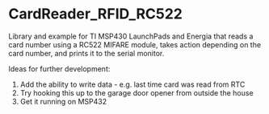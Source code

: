 # CardReader_RFID_RC522
Library and example for TI MSP430 LaunchPads and Energia that reads a card number using a RC522 MIFARE module, takes action depending on the card number, and prints it to the serial monitor.

Ideas for further development:
1) Add the ability to write data - e.g. last time card was read from RTC
2) Try hooking this up to the garage door opener from outside the house
3) Get it running on MSP432
